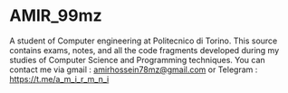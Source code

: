 # AMIR_99mz
A student of Computer engineering at Politecnico di Torino.
This source contains exams, notes, and all the code fragments developed during my studies of Computer Science and Programming techniques.
You can contact me via gmail : amirhossein78mz@gmail.com or Telegram : https://t.me/a_m_i_r_m_n_i
